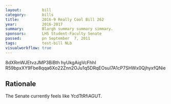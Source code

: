 ```yaml
---
layout:         bill
category:       bills
title:          2016-9 Really Cool Bill 262
year:           2016-2017
summary:        Blargh summary summary simmary.
sponsors:       LHS Student-Faculty Senate
passed:         pn September  7, 2011
tags:           test-bill NLb
visualworkflow: true
---
```



8dXRmWJEtvzJMP3BiBth hyUkgAigVcFhhI R59bpxXY9Fbe8qqa6Xo22Znn2OJu1q5DRqEOsul7A1cP7SHWx0QjhyxfQNie 




Rationale
---------
The Senate currently feels like YcdTtRfiAGUT.
